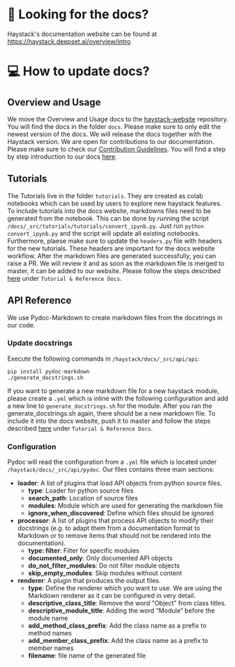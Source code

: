 # :ledger: Looking for the docs?

Haystack's documentation website can be found at https://haystack.deepset.ai/overview/intro

# :computer: How to update docs?

## Overview and Usage

We move the Overview and Usage docs to the [haystack-website](https://github.com/deepset-ai/haystack-website) repository. You will find the docs in the folder `docs`. Please make sure to only edit the newest version of the docs. We will release the docs together with the Haystack version. 
We are open for contributions to our documentation. Please make sure to check our [Contribution Guidelines](https://github.com/deepset-ai/haystack/blob/master/CONTRIBUTING.md). You will find a step by step introduction to our docs [here](https://github.com/deepset-ai/haystack-website/tree/source).

## Tutorials

The Tutorials live in the folder `tutorials`. They are created as colab notebooks which can be used by users to explore new haystack features. To include tutorials into the docs website, markdowns files need to be generated from the notebook. This can be done by running the script `/docs/_src/tutorials/tutorials/convert_ipynb.py`. Just run `python convert_ipynb.py` and the script will update all existing notebooks. Furthermore, plaese make sure to update the `headers.py` file with headers for the new tutorials. These headers are important for the docs website workflow. After the markdown files are generated successfully, you can raise a PR. We will review it and as soon as the markdown file is merged to master, it can be added to our website. Please follow the steps described [here](https://github.com/deepset-ai/haystack-website/tree/source) under `Tutorial & Reference Docs`. 

## API Reference 

We use Pydoc-Markdown to create markdown files from the docstrings in our code.

### Update docstrings

Execute the following commands in `/haystack/docs/_src/api/api`:
```
pip install pydoc-markdown
./generate_docstrings.sh
```

If you want to generate a new markdown file for a new haystack module, please create a `.yml` which is inline with the following configuration and add a new line to `generate_docstrings.sh` for the module. After you ran the generate_docstrings.sh again, there should be a new markdown file. To include it into the docs website, push it to master and follow the steps described [here](https://github.com/deepset-ai/haystack-website/tree/source) under `Tutorial & Reference Docs`. 

### Configuration

Pydoc will read the configuration from a `.yml` file which is located under `/haystack/docs/_src/api/pydoc`. Our files contains three main sections:

- **loader**: A list of plugins that load API objects from python source files.
    - **type**: Loader for python source files
    - **search_path**: Location of source files 
    - **modules**: Module which are used for generating the markdown file
    - **ignore_when_discovered**: Define which files should be ignored
- **processor**: A list of plugins that process API objects to modify their docstrings (e.g. to adapt them from a documentation format to Markdown or to remove items that should not be rendered into the documentation).
    - **type: filter**: Filter for specific modules
    - **documented_only**: Only documented API objects
    - **do_not_filter_modules**: Do not filter module objects
    - **skip_empty_modules**: Skip modules without content
- **renderer**: A plugin that produces the output files.
    - **type**: Define the renderer which you want to use. We are using the Markdown renderer as it can be configured in very detail.
    - **descriptive_class_title**: Remove the word "Object" from class titles. 
    - **descriptive_module_title**:  Adding the word “Module” before the module name
    - **add_method_class_prefix**: Add the class name as a prefix to method names
    - **add_member_class_prefix**: Add the class name as a prefix to member names
    - **filename**: file name of the generated file

